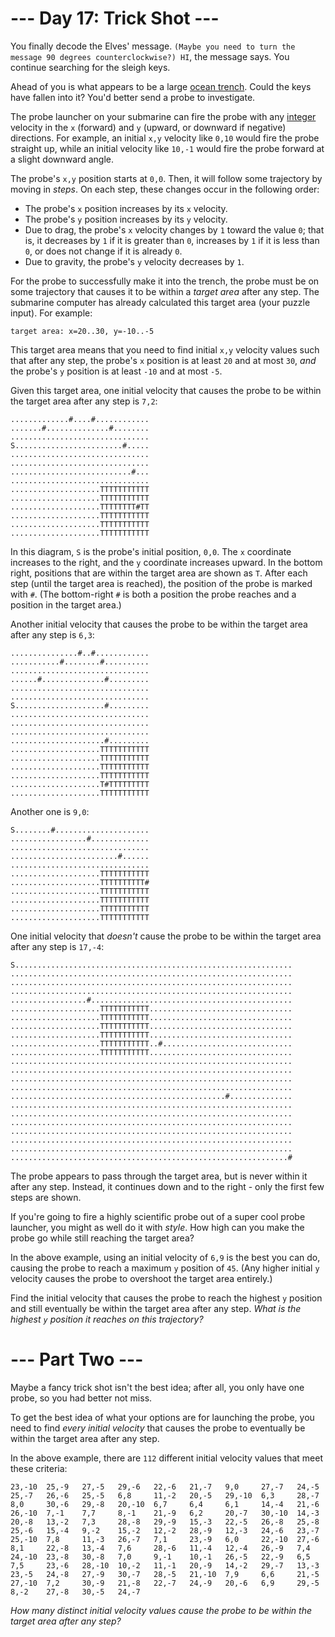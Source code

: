 ﻿# --- Day 17: Trick Shot ---

You finally decode the Elves' message. ```(Maybe you need to turn the message 90 degrees counterclockwise?) HI```, the message says. You continue searching for the sleigh keys.

Ahead of you is what appears to be a large [ocean trench](https://en.wikipedia.org/wiki/Oceanic_trench). Could the keys have fallen into it? You'd better send a probe to investigate.

The probe launcher on your submarine can fire the probe with any [integer](https://en.wikipedia.org/wiki/Integer) velocity in the ```x``` (forward) and ```y``` (upward, or downward if negative) directions. For example, an initial ```x,y``` velocity like ```0,10``` would fire the probe straight up, while an initial velocity like ```10,-1``` would fire the probe forward at a slight downward angle.

The probe's ```x,y``` position starts at ```0,0```. Then, it will follow some trajectory by moving in *steps*. On each step, these changes occur in the following order:


* The probe's ```x``` position increases by its ```x``` velocity.
* The probe's ```y``` position increases by its ```y``` velocity.
* Due to drag, the probe's ```x``` velocity changes by ```1``` toward the value ```0```; that is, it decreases by ```1``` if it is greater than ```0```, increases by ```1``` if it is less than ```0```, or does not change if it is already ```0```.
* Due to gravity, the probe's ```y``` velocity decreases by ```1```.


For the probe to successfully make it into the trench, the probe must be on some trajectory that causes it to be within a *target area* after any step. The submarine computer has already calculated this target area (your puzzle input). For example:


```target area: x=20..30, y=-10..-5```


This target area means that you need to find initial ```x,y``` velocity values such that after any step, the probe's ```x``` position is at least ```20``` and at most ```30```, *and* the probe's ```y``` position is at least ```-10``` and at most ```-5```.

Given this target area, one initial velocity that causes the probe to be within the target area after any step is ```7,2```:


```
.............#....#............
.......#..............#........
...............................
S........................#.....
...............................
...............................
...........................#...
...............................
....................TTTTTTTTTTT
....................TTTTTTTTTTT
....................TTTTTTTT#TT
....................TTTTTTTTTTT
....................TTTTTTTTTTT
....................TTTTTTTTTTT
```


In this diagram, ```S``` is the probe's initial position, ```0,0```. The ```x``` coordinate increases to the right, and the ```y``` coordinate increases upward. In the bottom right, positions that are within the target area are shown as ```T```. After each step (until the target area is reached), the position of the probe is marked with ```#```. (The bottom-right ```#``` is both a position the probe reaches and a position in the target area.)

Another initial velocity that causes the probe to be within the target area after any step is ```6,3```:


```
...............#..#............
...........#........#..........
...............................
......#..............#.........
...............................
...............................
S....................#.........
...............................
...............................
...............................
.....................#.........
....................TTTTTTTTTTT
....................TTTTTTTTTTT
....................TTTTTTTTTTT
....................TTTTTTTTTTT
....................T#TTTTTTTTT
....................TTTTTTTTTTT
```


Another one is ```9,0```:


```
S........#.....................
.................#.............
...............................
........................#......
...............................
....................TTTTTTTTTTT
....................TTTTTTTTTT#
....................TTTTTTTTTTT
....................TTTTTTTTTTT
....................TTTTTTTTTTT
....................TTTTTTTTTTT
```


One initial velocity that *doesn't* cause the probe to be within the target area after any step is ```17,-4```:


```
S..............................................................
...............................................................
...............................................................
...............................................................
.................#.............................................
....................TTTTTTTTTTT................................
....................TTTTTTTTTTT................................
....................TTTTTTTTTTT................................
....................TTTTTTTTTTT................................
....................TTTTTTTTTTT..#.............................
....................TTTTTTTTTTT................................
...............................................................
...............................................................
...............................................................
...............................................................
................................................#..............
...............................................................
...............................................................
...............................................................
...............................................................
...............................................................
...............................................................
..............................................................#
```


The probe appears to pass through the target area, but is never within it after any step. Instead, it continues down and to the right - only the first few steps are shown.

If you're going to fire a highly scientific probe out of a super cool probe launcher, you might as well do it with *style*. How high can you make the probe go while still reaching the target area?

In the above example, using an initial velocity of ```6,9``` is the best you can do, causing the probe to reach a maximum ```y``` position of ```45```. (Any higher initial ```y``` velocity causes the probe to overshoot the target area entirely.)

Find the initial velocity that causes the probe to reach the highest ```y``` position and still eventually be within the target area after any step. *What is the highest ```y``` position it reaches on this trajectory?*

# --- Part Two ---

Maybe a fancy trick shot isn't the best idea; after all, you only have one probe, so you had better not miss.

To get the best idea of what your options are for launching the probe, you need to find *every initial velocity* that causes the probe to eventually be within the target area after any step.

In the above example, there are ```112``` different initial velocity values that meet these criteria:


```
23,-10  25,-9   27,-5   29,-6   22,-6   21,-7   9,0     27,-7   24,-5
25,-7   26,-6   25,-5   6,8     11,-2   20,-5   29,-10  6,3     28,-7
8,0     30,-6   29,-8   20,-10  6,7     6,4     6,1     14,-4   21,-6
26,-10  7,-1    7,7     8,-1    21,-9   6,2     20,-7   30,-10  14,-3
20,-8   13,-2   7,3     28,-8   29,-9   15,-3   22,-5   26,-8   25,-8
25,-6   15,-4   9,-2    15,-2   12,-2   28,-9   12,-3   24,-6   23,-7
25,-10  7,8     11,-3   26,-7   7,1     23,-9   6,0     22,-10  27,-6
8,1     22,-8   13,-4   7,6     28,-6   11,-4   12,-4   26,-9   7,4
24,-10  23,-8   30,-8   7,0     9,-1    10,-1   26,-5   22,-9   6,5
7,5     23,-6   28,-10  10,-2   11,-1   20,-9   14,-2   29,-7   13,-3
23,-5   24,-8   27,-9   30,-7   28,-5   21,-10  7,9     6,6     21,-5
27,-10  7,2     30,-9   21,-8   22,-7   24,-9   20,-6   6,9     29,-5
8,-2    27,-8   30,-5   24,-7
```


*How many distinct initial velocity values cause the probe to be within the target area after any step?*